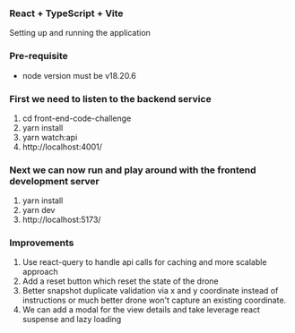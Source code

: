 ### React + TypeScript + Vite

Setting up and running the application

### Pre-requisite
- node version must be v18.20.6

### First we need to listen to the backend service

1. cd front-end-code-challenge
2. yarn install
3. yarn watch:api
4. http://localhost:4001/

### Next we can now run and play around with the frontend development server 

1. yarn install
2. yarn dev
3. http://localhost:5173/

### Improvements
1. Use react-query to handle api calls for caching and more scalable approach
2. Add a reset button which reset the state of the drone
3. Better snapshot duplicate validation via x and y coordinate instead of instructions or much better drone won't capture an existing coordinate.
4. We can add a modal for the view details and take leverage react suspense and lazy loading 
